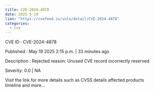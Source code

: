```yaml
---
title: CVE-2024-4878
date: 2025-5-19
lien: "https://cvefeed.io/vuln/detail/CVE-2024-4878"
categories:
  - cve
---
```


CVE ID : CVE-2024-4878

Published :  May 19
2025
2:15 p.m. | 33 minutes ago

Description : Rejected reason: Unused CVE record
incorrectly reserved

Severity: 0.0 | NA

Visit the link for more details
such as CVSS details
affected products
timeline
and more...
